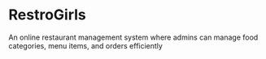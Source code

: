# RestroGirls
An online restaurant management system where admins can manage food categories, menu items, and orders efficiently
